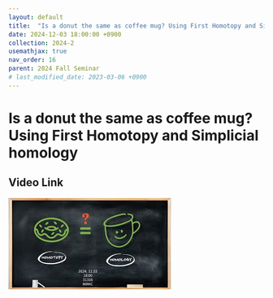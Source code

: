 ```yaml
---
layout: default
title:  "Is a donut the same as coffee mug? Using First Homotopy and Simplicial homology"
date: 2024-12-03 18:00:00 +0900
collection: 2024-2
usemathjax: true
nav_order: 16
parent: 2024 Fall Seminar
# last_modified_date: 2023-03-06 +0900
---
```

# Is a donut the same as coffee mug? Using First Homotopy and Simplicial homology
<!-- ## <center> Abstract </center>
Francis Guthrie claimed in 1852 the four color problem. We
proof two essential lemmas and then solve six color problem. We expand
the proof of six color problem into five, four color problem. Kempe
published this proof in 1879. However the flaw was discovered in 1890
by Heawood. Although flawed, Kempe’s idea was used as one of a basic
tool. -->
## Video Link

[![Video Label](pictures/15_donut.jpg)](https://www.youtube.com/watch?v=tyrw663YO5M)

<!-- ## PDF Download -->

<!-- <a target='_blank' href='../2024-1/2024-1_download/crime.pdf'>What is Counting? PDF</a> -->